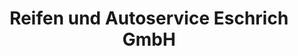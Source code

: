 ---
title: "Reifen und Autoservice Eschrich GmbH"
url: /erfurt/reifen-und-autoservice-eschrich-gmbh/
shop: Autowerkstatt
---